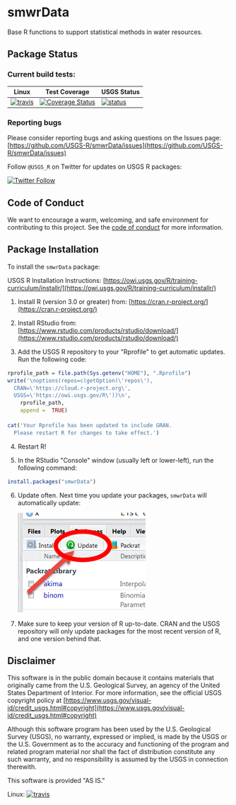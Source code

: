 smwrData
==========

Base R functions to support statistical methods in water resources.


## Package Status

### Current build tests:

|Linux|Test Coverage| USGS Status |
|----------|------------|------------|
| [![travis](https://travis-ci.org/USGS-R/smwrData.svg?branch=master)](https://travis-ci.org/USGS-R/smwrData)|[![Coverage Status](https://coveralls.io/repos/github/USGS-R/smwrData/badge.svg?branch=master)](https://coveralls.io/github/USGS-R/smwrData?branch=master)|[![status](https://img.shields.io/badge/USGS-Research-blue.svg)](https://owi.usgs.gov/R/packages.html#research)|

### Reporting bugs

Please consider reporting bugs and asking questions on the Issues page:
[https://github.com/USGS-R/smwrData/issues](https://github.com/USGS-R/smwrData/issues)

Follow `@USGS_R` on Twitter for updates on USGS R packages:

[![Twitter Follow](https://img.shields.io/twitter/follow/USGS_R.svg?style=social&label=Follow%20USGS_R)](https://twitter.com/USGS_R)

## Code of Conduct

We want to encourage a warm, welcoming, and safe environment for contributing to this project. See the [code of conduct](https://github.com/USGS-R/smwrData/blob/master/CONDUCT.md) for more information.

## Package Installation
To install the `smwrData` package:

USGS R Installation Instructions: [https://owi.usgs.gov/R/training-curriculum/installr/](https://owi.usgs.gov/R/training-curriculum/installr/)


1. Install R (version 3.0 or greater) from: [https://cran.r-project.org/](https://cran.r-project.org/)

2. Install RStudio from: [https://www.rstudio.com/products/rstudio/download/](https://www.rstudio.com/products/rstudio/download/)

3. Add the USGS R repository to your "Rprofile" to get automatic updates. Run the following code:
  
  ```r
  rprofile_path = file.path(Sys.getenv("HOME"), ".Rprofile")
  write('\noptions(repos=c(getOption(\'repos\'),
    CRAN=\'https://cloud.r-project.org\',
    USGS=\'https://owi.usgs.gov/R\'))\n',
      rprofile_path, 
      append =  TRUE)

  cat('Your Rprofile has been updated to include GRAN.
    Please restart R for changes to take effect.')
  ```

4. Restart R!

5. In the RStudio "Console" window (usually left or lower-left), run the following command:

  ```r
  install.packages("smwrData")
  ```
  

6. Update often. Next time you update your packages, `smwrData` will automatically update:

   ![update](images/update.png)

7. Make sure to keep your version of R up-to-date. CRAN and the USGS repository will only update packages for the most recent version of R, and one version behind that.

## Disclaimer

This software is in the public domain because it contains materials that originally came from the U.S. Geological Survey, an agency of the United States Department of Interior. For more information, see the official USGS copyright policy at [https://www.usgs.gov/visual-id/credit_usgs.html#copyright](https://www.usgs.gov/visual-id/credit_usgs.html#copyright)

Although this software program has been used by the U.S. Geological Survey (USGS), no warranty, expressed or implied, is made by the USGS or the U.S. Government as to the accuracy and functioning of the program and related program material nor shall the fact of distribution constitute any such warranty, and no responsibility is assumed by the USGS in connection therewith.

This software is provided "AS IS."


Linux: [![travis](https://travis-ci.org/USGS-R/smwrData.svg?branch=master)](https://travis-ci.org/USGS-R/smwrData)

